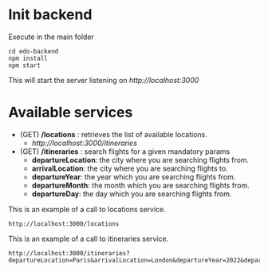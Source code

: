 # Init backend
Execute in the main folder
    
    cd edo-backend
    npm install
    npm start

This will start the server listening on _http://localhost:3000_

# Available services
* (GET) __/locations__ : retrieves the list of available locations.
    * _http://localhost:3000/itineraries_
* (GET) __/itineraries__ : search flights for a given mandatory params
    * __departureLocation__: the city where you are searching flights from.
    * __arrivalLocation__: the city where you are searching flights to.
    * __departureYear__: the year which you are searching flights from.
    * __departureMonth__: the month which you are searching flights from.
    * __departureDay__: the day which you are searching flights from.

This is an example of a call to locations service.
    
    http://localhost:3000/locations

This is an example of a call to itineraries service.

    http://localhost:3000/itineraries?departureLocation=Paris&arrivalLocation=London&departureYear=2022&departureMonth=04&departureDay=07
